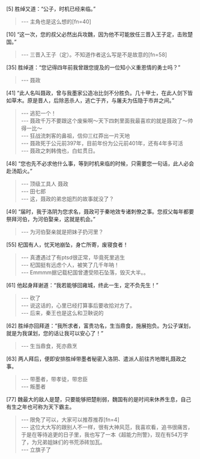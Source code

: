 
[5] 胜绰又道：“公子，时机已经来临。”
>--- 主角也是这么想的[fn=40]<br>

[10] “这一次，您的叔父必然出兵攻魏，因为他不可能放任三晋入王子定，击败楚国。”
>--- 三晋入王子（定）。不知道作者这么写是不是故意的[fn=58]<br>

[35] 胜绰道：“您记得四年前我曾跟您提及的一位知小义重恩情的勇士吗？”
>--- 聂政<br>

[41] “此人名叫聂政，曾与我墨家公造冶比剑不分胜负。几十甲士，在此人剑下皆如草木。原是晋人，后除恶杀人，逃亡于齐，与屠夫为伍隐于市井之间。”
>--- 逃犯一个！<br>
>--- 聂政千万不要跟这个废柴啊～天下四刺里面我最喜欢的就是聂政了～帅得一比～<br>
>--- 狂战流刺客的鼻祖，信仰三红莽出一片天地<br>
>--- 聂政死于公元前397年，目前年份为公元前401年，还有4年多可活<br>
>--- 聂政之刺韩傀也，白虹贯日。<br>

[48] “您也先不必求他什么事，等到时机来临的时候，只需要您一句话，此人必会赴汤蹈火。”
>--- 顶级工具人 聂政<br>
>--- 田七郎<br>
>--- 这，聂政的弟忠姐烈的故事就没了？<br>

[49] “届时，我于洛阴为您求名，聂政可于秦地效专诸刺僚之事。您叔父每年都要祭拜河伯，为河伯娶亲，这就是机会。”
>--- 为河伯娶亲就是把妹子扔河里？<br>

[55] 杞国有人，忧天地崩坠，身亡所寄，废寝食者！
>--- 真遭遇过了有ptsd很正常，毕竟死里逃生<br>
>--- 杞国挺有远虑个人，被笑了几千年呐！<br>
>--- Emmmm据记载杞国曾遭受陨石坠落，毁灭大半。。<br>

[61] 他起身拜谢道：“我若能够回雍城，终此一生，定不负先生！”
>--- 砍了<br>
>--- 说这话的，心里已经打算事后要收拾对方了。<br>
>--- 后来，秦王也是这么和卫鞅说的<br>

[62] 胜绰亦回拜道：“我所求者，富贵功名，生当鼎食，施展抱负。为公子谋划，就是为我谋划，您的话让我可以安心了！”
>--- 生当鼎食，死亦鼎烹<br>

[63] 两人拜后，便即安排胜绰带墨者秘密入洛阴、遣派人前往齐地赠礼聂政之事。
>--- 带墨者，带孝徒，带忠臣<br>
>--- 叛墨者<br>

[77] 魏最大的敌人是楚，只要能够把楚削弱，魏国有的是时间来休养生息，自己有生之年也可称为天下霸主。
>--- 限免了可以，大家可以推荐推荐[fn=4]<br>
>--- 这位大大写的跟别人不一样，很有大神风范，我喜欢看，追书很痛苦，于是在等待追更的日子里，我也写了一本《超能力刑警》，现在有54万字了，为兄弟姐妹们的书荒添砖加瓦。<br>
>--- 立旗子了<br>
